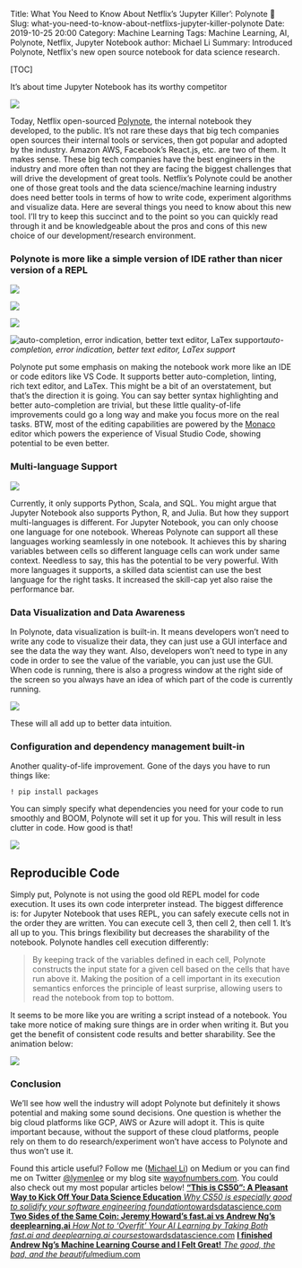 Title: What You Need to Know About Netflix’s ‘Jupyter Killer’: Polynote 📖
Slug: what-you-need-to-know-about-netflixs-jupyter-killer-polynote
Date: 2019-10-25 20:00
Category: Machine Learning
Tags: Machine Learning, AI, Polynote, Netflix, Jupyter Notebook
author: Michael Li
Summary: Introduced Polynote, Netflix's new open source notebook for data science research.

[TOC]

It’s about time Jupyter Notebook has its worthy competitor

![](https://cdn-images-1.medium.com/max/2490/0*MCKD9v7ezPD7yXrX)

Today, Netflix open-sourced [Polynote](http://www.polynote.org/), the internal notebook they developed, to the public. It’s not rare these days that big tech companies open sources their internal tools or services, then got popular and adopted by the industry. Amazon AWS, Facebook’s React.js, etc. are two of them. It makes sense. These big tech companies have the best engineers in the industry and more often than not they are facing the biggest challenges that will drive the development of great tools. Netflix’s Polynote could be another one of those great tools and the data science/machine learning industry does need better tools in terms of how to write code, experiment algorithms and visualize data. Here are several things you need to know about this new tool. I’ll try to keep this succinct and to the point so you can quickly read through it and be knowledgeable about the pros and cons of this new choice of our development/research environment.

### Polynote is more like a simple version of IDE rather than nicer version of a REPL

![](https://cdn-images-1.medium.com/max/2000/1*ekzSzXwlM_3FLniZ0IQD5g.png)

![](https://cdn-images-1.medium.com/max/2000/1*K2Pfk9OWcw9VmgW4Rr68Cg.png)

![](https://cdn-images-1.medium.com/max/2000/1*30lhxh_hNfdnEZdPUOmAqw.png)

![auto-completion, error indication, better text editor, LaTex support](https://cdn-images-1.medium.com/max/2000/1*Nb7HgK1vpzZK6OGccmFvJQ.png)_auto-completion, error indication, better text editor, LaTex support_

Polynote put some emphasis on making the notebook work more like an IDE or code editors like VS Code. It supports better auto-completion, linting, rich text editor, and LaTex. This might be a bit of an overstatement, but that’s the direction it is going. You can say better syntax highlighting and better auto-completion are trivial, but these little quality-of-life improvements could go a long way and make you focus more on the real tasks. BTW, most of the editing capabilities are powered by the [Monaco](https://microsoft.github.io/monaco-editor/) editor which powers the experience of Visual Studio Code, showing potential to be even better.

### Multi-language Support

![](https://cdn-images-1.medium.com/max/2000/0*oqEdsGYz4i50jLTj.gif)

Currently, it only supports Python, Scala, and SQL. You might argue that Jupyter Notebook also supports Python, R, and Julia. But how they support multi-languages is different. For Jupyter Notebook, you can only choose one language for one notebook. Whereas Polynote can support all these languages working seamlessly in one notebook. It achieves this by sharing variables between cells so different language cells can work under same context. Needless to say, this has the potential to be very powerful. With more languages it supports, a skilled data scientist can use the best language for the right tasks. It increased the skill-cap yet also raise the performance bar.

### Data Visualization and Data Awareness

In Polynote, data visualization is built-in. It means developers won’t need to write any code to visualize their data, they can just use a GUI interface and see the data the way they want. Also, developers won’t need to type in any code in order to see the value of the variable, you can just use the GUI. When code is running, there is also a progress window at the right side of the screen so you always have an idea of which part of the code is currently running.

![](https://cdn-images-1.medium.com/max/2000/0*2WOpp02MSITUTTq9.gif)

These will all add up to better data intuition.

### Configuration and dependency management built-in

Another quality-of-life improvement. Gone of the days you have to run things like:

    ! pip install packages

You can simply specify what dependencies you need for your code to run smoothly and BOOM, Polynote will set it up for you. This will result in less clutter in code. How good is that!

![](https://cdn-images-1.medium.com/max/3200/0*aUB7r2JbsRMhM39w)

## Reproducible Code

Simply put, Polynote is not using the good old REPL model for code execution. It uses its own code interpreter instead. The biggest difference is: for Jupyter Notebook that uses REPL, you can safely execute cells not in the order they are written. You can execute cell 3, then cell 2, then cell 1. It’s all up to you. This brings flexibility but decreases the sharability of the notebook. Polynote handles cell execution differently:

> By keeping track of the variables defined in each cell, Polynote constructs the input state for a given cell based on the cells that have run above it. Making the position of a cell important in its execution semantics enforces the principle of least surprise, allowing users to read the notebook from top to bottom.

It seems to be more like you are writing a script instead of a notebook. You take more notice of making sure things are in order when writing it. But you get the benefit of consistent code results and better sharability. See the animation below:

![](https://cdn-images-1.medium.com/max/2000/0*Zky40q2ZMyTr7e85.gif)

### Conclusion

We’ll see how well the industry will adopt Polynote but definitely it shows potential and making some sound decisions. One question is whether the big cloud platforms like GCP, AWS or Azure will adopt it. This is quite important because, without the support of these cloud platforms, people rely on them to do research/experiment won’t have access to Polynote and thus won’t use it.

Found this article useful? Follow me ([Michael Li](undefined)) on Medium or you can find me on Twitter [@lymenlee](https://twitter.com/lymenlee) or my blog site [wayofnumbers.com](https://wayofnumbers.com). You could also check out my most popular articles below!
[**“This is CS50”: A Pleasant Way to Kick Off Your Data Science Education**
*Why CS50 is especially good to solidify your software engineering foundation*towardsdatascience.com](https://towardsdatascience.com/this-is-cs50-a-pleasant-way-to-kick-off-your-data-science-education-d6075a6e761a)
[**Two Sides of the Same Coin: Jeremy Howard’s fast.ai vs Andrew Ng’s deeplearning.ai**
*How Not to ‘Overfit’ Your AI Learning by Taking Both fast.ai and deeplearning.ai courses*towardsdatascience.com](https://towardsdatascience.com/two-sides-of-the-same-coin-fast-ai-vs-deeplearning-ai-b67e9ec32133)
[**I finished Andrew Ng’s Machine Learning Course and I Felt Great!**
*The good, the bad, and the beautiful*medium.com](https://medium.com/datadriveninvestor/thoughts-on-andrew-ngs-machine-learning-course-7724df76320f)
